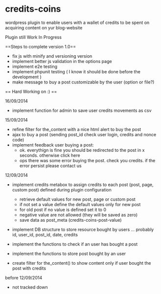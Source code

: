 credits-coins
=============

wordpress plugin to enable users with a wallet of credits to be spent on acquiring content on yur blog-website

Plugin still Work In Progress

==Steps to complete version 1.0==
- fix js with minify and versioning version
- implement better js validation in the options page
- implement e2e testing
- implement phpunit testing ( I know it should be done before the development )
- make message to buy a post customizable by the user (option or file?)

== Hard Working on :) ==

16/09/2014
- implement function for admin to save user credits movements as csv

15/09/2014
- refine filter for the_content with a nice html alert to buy the post
- ajax to buy a post (sending post_id check user login, credits and nonce code)
- implement feedback user buying a post:
    - ok. everythign is fine you should be redirected to the post in x seconds. otherwise click here
    - ops there was some error buying the post. check you credits. if the error persist please contact us

12/09/2014
- implement credits metabox to assign credits to each post (post, page, custom post) defined during plugin configuration
  - retrieve default values for new post, page or custom post
  - if not set a value define the default values only for new post
  - for old post if no value is defined set it to 0
  - negative value are not allowed (they will be saved as zero)
  - save data as post_meta (credits-coins-post-value)

- implement DB structure to store resource bought by users ... probably id, user_id, post_id, date, credits
- implement the functions to check if an user has bought a post
- implement the functions to store post bought by an user

- create filter for the_content() to show content only if user bought the post with credits

before 12/09/2014
- not tracked down